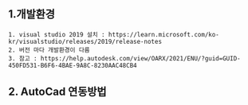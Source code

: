 ﻿## 1.개발환경
	1. visual studio 2019 설치 : https://learn.microsoft.com/ko-kr/visualstudio/releases/2019/release-notes
	2. 버전 마다 개발환경이 다름
	3. 참고 : https://help.autodesk.com/view/OARX/2021/ENU/?guid=GUID-450FD531-B6F6-4BAE-9A8C-8230AAC48CB4

## 2. AutoCad 연동방법

